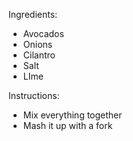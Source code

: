 Ingredients:
* Avocados
* Onions
* Cilantro
* Salt
* LIme

Instructions:
* Mix everything together
* Mash it up with a fork
